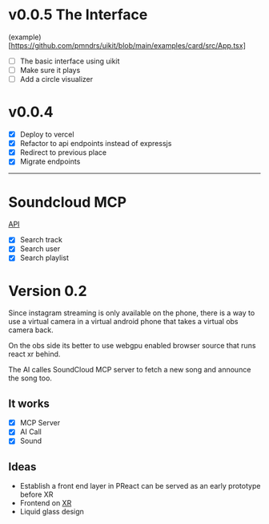 # v0.0.5 The Interface

(example)[https://github.com/pmndrs/uikit/blob/main/examples/card/src/App.tsx]

- [ ] The basic interface using uikit
- [ ] Make sure it plays 
- [ ] Add a circle visualizer

# v0.0.4

- [X] Deploy to vercel
- [X] Refactor to api endpoints instead of expressjs
- [X] Redirect to previous place
- [X] Migrate endpoints

---

# Soundcloud MCP

[API](https://developers.soundcloud.com/docs/api/explorer/open-api)

- [X] Search track
- [X] Search user
- [X] Search playlist

# Version 0.2

Since instagram streaming is only available on the phone, there is a way to use a virtual camera
in a virtual android phone that takes a virtual obs camera back.

On the obs side its better to use webgpu enabled browser source that runs react xr behind.

The AI calles SoundCloud MCP server to fetch a new song and announce the song too.

## It works

- [X] MCP Server
- [X] AI Call
- [X] Sound

## Ideas

- Establish a front end layer in PReact can be served as an early prototype before XR
- Frontend on [XR](https://github.com/pmndrs/xr)
- Liquid glass design

